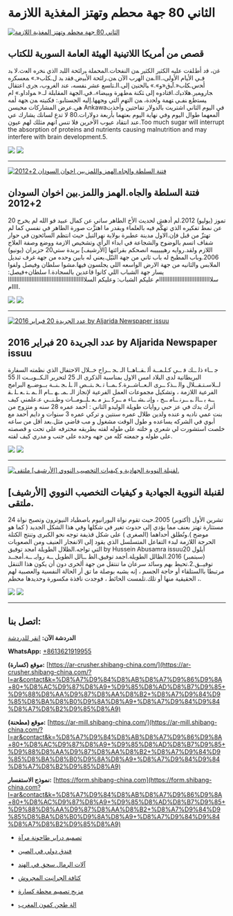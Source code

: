 # الثاني 80 جهة محطم وتهتز المغذية اللازمة

<a href="https://swt.shibang-china.com/?l=ar&img&k=%D8%A7%D9%84%D8%AB%D8%A7%D9%86%D9%8A+80+%D8%AC%D9%87%D8%A9+%D9%85%D8%AD%D8%B7%D9%85+%D9%88%D8%AA%D9%87%D8%AA%D8%B2+%D8%A7%D9%84%D9%85%D8%BA%D8%B0%D9%8A%D8%A9+%D8%A7%D9%84%D9%84%D8%A7%D8%B2%D9%85%D8%A9" target="_blank">![الثاني 80 جهة محطم وتهتز المغذية اللازمة](http://static.shibang-china.com/all-800x300/182.jpg)</a>

## قصص من أمريكا اللاتينية الهيئة العامة السورية للكتاب
ﻏﻥ، ﻗﺩ ﺃﻁﻠﻘﺕ ﻋﻠﻴﻪ ﺍﻟﻜﺜﻴﺭ ﺍﻟﻜﺜﻴﺭ ﻤﻥ ﺍﻟﻨﻔﺤﺎﺕ.ﺍﻟﻤﺤﻤﻠﺔ ﺒﺭﺍﺌﺤﺔ ﺍﻟﻠﺒﺩ ﺍﻟﺫﻱ ﻨﺨﺭﻩ ﺍﻟﻌﺙ.ﻻ ﺒﺩ ﻤﻥ ﺍﻟﻬﺭﺏ ﺍﻵﻥ ﻤﻥ.ﺭﺍﺌﺤﺔ ﺍﻷﺒﻴﺽ.ﻓﻘﺩ ﺒﺩ ل.ﻜﻠﺏ«.» ﻤﻌﺴﻜﺭﻩ.III.ﻓـﻲ ﺍﻷﻴﺎﻡ ﺍﻷﻭﻟﻰ، ﺃﺤﺱ.ﻜﻠﺏ«.ﺁﺒﻕ«ﻭ».» ﺒﺎﻟﺤﻨﻴﻥ ﺇﻟﻰ.ﺍﻟ.ﺘﺎﺴﻊ ﻋﺸﺭ ﻨﻔﺴﻪ، ﻋﻨﺩ ﺍﻟﻐﺭﻭﺏ، ﺠﺭﻯ ﺍﻋﺘﻘﺎل ﺠﺎﺭﻭﻤﻴﺭ.ﻫﻼﺩﻴﻙ.ﺍﻗﺘﺎﺩﻭﻩ ﺇﻟﻰ ﺜﻜﻨﺔ ﻤﻁﻬﺭﺓ ﻭﺒﻴﻀﺎﺀ،.ﻓﻲ.ﺍﻟﺠﻬﺔ ﺍﻟﻤﻘﺎﺒﻠﺔ ﻟـ.« ﻤﻭﻟﺩﺍﻭ.» ﻟﻡ ﻴﺴﺘﻁﻊ ﻨﻔـﻲ ﺘﻬﻤﺔ ﻭﺍﺤﺩﺓ، ﻤﻥ ﺍﻟﺘﻬﻡ ﺍﻟﺘﻲ ﻭﺠﻬﻬﺎ.ﺇﻟﻴﻪ ﺍﻟﺠﺴﺘﺎﺒﻭ.: ﻓﻜﻨﻴﺘﻪ ﻤﻥ ﺠﻬﺔ ﺃﻤﻪ ﻫﻲ.عرض المشاركات محيسن Ankawaفي اليوم الثاني اشتريت بالدولار تفاحتين وأخذت ألمعهما طوال اليوم وفي نهاية اليوم بعتهما بأربعة دولارات.80 لا تدع لسانك يشارك عي عند انتقاد عيوب الآخرين فلا تنس انهم مثلك لهم عيون.Too much sugar will interrupt the absorption of proteins and nutrients causing malnutrition and may interfere with brain development.5.


<a href="https://whatsapp.shibangsoft.com/WhatsApp.php" target="_blank" title="WhatsApp">![](http://static.shibang-china.com/icon/whatsapp.png)</a> <a href="https://swt.shibang-china.com/?l=ar&icon&k=%D8%A7%D9%84%D8%AB%D8%A7%D9%86%D9%8A+80+%D8%AC%D9%87%D8%A9+%D9%85%D8%AD%D8%B7%D9%85+%D9%88%D8%AA%D9%87%D8%AA%D8%B2+%D8%A7%D9%84%D9%85%D8%BA%D8%B0%D9%8A%D8%A9+%D8%A7%D9%84%D9%84%D8%A7%D8%B2%D9%85%D8%A9" target="_blank">![](http://static.shibang-china.com/icon/chat-ar.png)</a>

---

<a href="https://swt.shibang-china.com/?l=ar&img&k=%D8%A7%D9%84%D8%AB%D8%A7%D9%86%D9%8A+80+%D8%AC%D9%87%D8%A9+%D9%85%D8%AD%D8%B7%D9%85+%D9%88%D8%AA%D9%87%D8%AA%D8%B2+%D8%A7%D9%84%D9%85%D8%BA%D8%B0%D9%8A%D8%A9+%D8%A7%D9%84%D9%84%D8%A7%D8%B2%D9%85%D8%A9" target="_blank">![فتنة السلطة والجاه.الهمز واللمز.بين اخوان السودان 2+2012](http://static.shibang-china.com/all-800x300/334.jpg)</a>

## فتنة السلطة والجاه.الهمز واللمز.بين اخوان السودان 2+2012
20 تموز (يوليو) 2012.لم أدهش لحديث الأخ الطاهر ساتي عن كمال عبيد فو الله لم يخرج عن نمط تفكيره الذي تهكَّم فيه بالعلماء وبقدر ما اهتزَّت صورة الطاهر في نفسي كما لم تهتزّ من قبل فإن.الاول مدينة عطبرة بولاية نهرالنيل حيث انتظم السائحون في حوار شفاف اتسم بالوضوح والشجاعة في ابداء الرأي وتشخيص الازمة ووضع وصفة العلاج اللازم ولقد.روايه رهيييييبه انصحكم بقرائتها [الأرشيف] بريدة ستي20 حزيران (يونيو) 2006.وباب المطبخ له باب ثاني من جهة الثيّل.يعني له بابين وحده من جهة غرف تبديل الملابس والثانيه من جهة الارض الواسعه اللي يجلسون فيها.مشوا سلطان وفيصل ولفوا يسار جهة الشباب اللي كانوا قاعدين بالسجادة.ا سلطان+فيصل: سلااااااااااااااااااااااااااااااام عليكم الشباب: وعليكم السلاااااااااااااااااااااااااااااااااااااااااااااا اااام.


<a href="https://whatsapp.shibangsoft.com/WhatsApp.php" target="_blank" title="WhatsApp">![](http://static.shibang-china.com/icon/whatsapp.png)</a> <a href="https://swt.shibang-china.com/?l=ar&icon&k=%D8%A7%D9%84%D8%AB%D8%A7%D9%86%D9%8A+80+%D8%AC%D9%87%D8%A9+%D9%85%D8%AD%D8%B7%D9%85+%D9%88%D8%AA%D9%87%D8%AA%D8%B2+%D8%A7%D9%84%D9%85%D8%BA%D8%B0%D9%8A%D8%A9+%D8%A7%D9%84%D9%84%D8%A7%D8%B2%D9%85%D8%A9" target="_blank">![](http://static.shibang-china.com/icon/chat-ar.png)</a>

---

<a href="https://swt.shibang-china.com/?l=ar&img&k=%D8%A7%D9%84%D8%AB%D8%A7%D9%86%D9%8A+80+%D8%AC%D9%87%D8%A9+%D9%85%D8%AD%D8%B7%D9%85+%D9%88%D8%AA%D9%87%D8%AA%D8%B2+%D8%A7%D9%84%D9%85%D8%BA%D8%B0%D9%8A%D8%A9+%D8%A7%D9%84%D9%84%D8%A7%D8%B2%D9%85%D8%A9" target="_blank">![عدد الجريدة 20 فبراير 2016 by Aljarida Newspaper issuu](http://static.shibang-china.com/all-800x300/576.jpg)</a>

## عدد الجريدة 20 فبراير 2016 by Aljarida Newspaper issuu
ﺟ ــﺎء ذﻟ ــﻚ ﻓ ــﻲ ﻛـﻠـﻤــﺔ أﻟ ـﻘــﺎﻫــﺎ اﻟـ ـﺠ ــﺮاح ﺧــﻼل اﻻﺣﺘﻔﺎل اﻟﺬي ﻧﻈﻤﺘﻪ اﻟﺴﻔﺎرة اﻟﺒﺮﻳﻄﺎﻧﻴﺔ ﻟﺪى اﻟﺒﻼد اﻣﺲ اﻻول ﺑﻤﻨﺎﺳﺒﺔ اﻟﺬﻛﺮى اﻟـ 25 ﻟﺘﺤﺮﻳﺮ اﻟـﻜــﻮﻳــﺖ اﻟ 55 ﻟــﻼﺳـﺘـﻘــﻼل واﻟ ــﺬﻛ ــﺮى اﻟـﻌــﺎﺷــﺮة.ﻛ ـﻤــﺎ ﺗ ـﺨ ـﺘــﺺ اﻟ ـﻠ ـﺠ ـﻨــﺔ ﺑــﻮﺿــﻊ اﻟﺒﺮاﻣﺞ اﻟﻔﺮﻋﻴﺔ اﻟﻼزﻣﺔ ، وﺗﺸﻜﻴﻞ ﻣﺠﻤﻮﻋﺎت اﻟﻌﻤﻞ اﻟﻔﺮﻋﻴﺔ ﻹﻧﺠﺎز اﻟـ ـﻤـ ـﻬ ــﺎم اﻟ ـﻤ ـﺘ ـﻌ ـﻠ ـﻘ ــﺔ ﺑ ــﺎﻟ ـﺒ ــﺮﻧ ــﺎﻣ ــﺞ ، وإﻧـ ـﺸ ــﺎء ﻣ ــﺮﻛ ــﺰ ﻣ ـﻌ ـﻠــﻮﻣــﺎت وﻃـﻨــﻲ ﻋ.علمني كيف أترك يدك في عز حبي روايات طويلة الوليدو الثاني : أحمد عمره 28 سنه و متزوج من بنت عمي ناديه و عنده ولدين طلال عمره سنتين و تركي عمره 3 سنوات و دايم أحمد مع أبوي في الشركه يساعده و طول الوقت مشغول و مب فاضي مثل.بعد أقل من ساعه خلصت استشورت لي شعري و خلته على طوله لفته بطريقه محترفه على تحت و قصصته على طوله و جمعته كله من جهه وحده على جنب و مدري كيف لفته.


<a href="https://whatsapp.shibangsoft.com/WhatsApp.php" target="_blank" title="WhatsApp">![](http://static.shibang-china.com/icon/whatsapp.png)</a> <a href="https://swt.shibang-china.com/?l=ar&icon&k=%D8%A7%D9%84%D8%AB%D8%A7%D9%86%D9%8A+80+%D8%AC%D9%87%D8%A9+%D9%85%D8%AD%D8%B7%D9%85+%D9%88%D8%AA%D9%87%D8%AA%D8%B2+%D8%A7%D9%84%D9%85%D8%BA%D8%B0%D9%8A%D8%A9+%D8%A7%D9%84%D9%84%D8%A7%D8%B2%D9%85%D8%A9" target="_blank">![](http://static.shibang-china.com/icon/chat-ar.png)</a>

---

<a href="https://swt.shibang-china.com/?l=ar&img&k=%D8%A7%D9%84%D8%AB%D8%A7%D9%86%D9%8A+80+%D8%AC%D9%87%D8%A9+%D9%85%D8%AD%D8%B7%D9%85+%D9%88%D8%AA%D9%87%D8%AA%D8%B2+%D8%A7%D9%84%D9%85%D8%BA%D8%B0%D9%8A%D8%A9+%D8%A7%D9%84%D9%84%D8%A7%D8%B2%D9%85%D8%A9" target="_blank">![لقنبلة النووية الجهادية و كيفيات التخصيب النووي [الأرشيف] ملتقى.](http://static.shibang-china.com/all-800x300/928.jpg)</a>

## لقنبلة النووية الجهادية و كيفيات التخصيب النووي [الأرشيف] ملتقى.
24 تشرين الأول (أكتوبر) 2005.حيث تقوم نواة اليورانيوم باصطياد النيوترون وتصبح نواة مستثارة تهتز بعنف مما يؤدي إلى حدوث تغير في شكلها وفي هذا الشكل الجديد ( كما هو موضح ).وتُطلق أحداهما (الصغرى ) على شكل قذيفة توجه نحو الكبرى وتنتج الكتلة الحرجة اللازمة لبدء التفاعل المتسلسل الذي يقود إلى الانفجار العنيف ومن الصعوبات التي تواجه.الظلال الطويلة امجد توفيق by Hussein Abusamra issuu20 أيلول (سبتمبر) 2016.الظالل الطويلة.أجمد توفيق.الظ ــالل الطويل ــة روايـ ــة.أمجــد توفيــق.2.تحيط بهم وسائد سرعان ما تنتقل من جهة ألخرى دون أن يكون هذا التنقل مرتبطا باالستلقاء أو حاجة الجسم ، إنه يشبه بوصلة ما تق أر الحالة النفسية والعصبية لهم ، الحقيقية منها أو تلك.تلمست الحائط ، فوجدت نافذة مكسورة وحديدها محطم.


<a href="https://whatsapp.shibangsoft.com/WhatsApp.php" target="_blank" title="WhatsApp">![](http://static.shibang-china.com/icon/whatsapp.png)</a> <a href="https://swt.shibang-china.com/?l=ar&icon&k=%D8%A7%D9%84%D8%AB%D8%A7%D9%86%D9%8A+80+%D8%AC%D9%87%D8%A9+%D9%85%D8%AD%D8%B7%D9%85+%D9%88%D8%AA%D9%87%D8%AA%D8%B2+%D8%A7%D9%84%D9%85%D8%BA%D8%B0%D9%8A%D8%A9+%D8%A7%D9%84%D9%84%D8%A7%D8%B2%D9%85%D8%A9" target="_blank">![](http://static.shibang-china.com/icon/chat-ar.png)</a>

---
## اتصل بنا:

**الدردشة الآن:** [انقر للدردشة](https://swt.shibang-china.com?l=ar&contact&k=%D8%A7%D9%84%D8%AB%D8%A7%D9%86%D9%8A+80+%D8%AC%D9%87%D8%A9+%D9%85%D8%AD%D8%B7%D9%85+%D9%88%D8%AA%D9%87%D8%AA%D8%B2+%D8%A7%D9%84%D9%85%D8%BA%D8%B0%D9%8A%D8%A9+%D8%A7%D9%84%D9%84%D8%A7%D8%B2%D9%85%D8%A9)

**WhatsApp:**  [+8613621919955](https://whatsapp.shibangsoft.com/WhatsApp.php)

**موقع (كسارة):** [https://ar-crusher.shibang-china.com/](https://ar-crusher.shibang-china.com/?l=ar&contact&k=%D8%A7%D9%84%D8%AB%D8%A7%D9%86%D9%8A+80+%D8%AC%D9%87%D8%A9+%D9%85%D8%AD%D8%B7%D9%85+%D9%88%D8%AA%D9%87%D8%AA%D8%B2+%D8%A7%D9%84%D9%85%D8%BA%D8%B0%D9%8A%D8%A9+%D8%A7%D9%84%D9%84%D8%A7%D8%B2%D9%85%D8%A9)

**موقع (مطحنة):** [https://ar-mill.shibang-china.com/](https://ar-mill.shibang-china.com/?l=ar&contact&k=%D8%A7%D9%84%D8%AB%D8%A7%D9%86%D9%8A+80+%D8%AC%D9%87%D8%A9+%D9%85%D8%AD%D8%B7%D9%85+%D9%88%D8%AA%D9%87%D8%AA%D8%B2+%D8%A7%D9%84%D9%85%D8%BA%D8%B0%D9%8A%D8%A9+%D8%A7%D9%84%D9%84%D8%A7%D8%B2%D9%85%D8%A9)

**نموذج الاستفسار:** [https://form.shibang-china.com](https://form.shibang-china.com?l=ar&contact&k=%D8%A7%D9%84%D8%AB%D8%A7%D9%86%D9%8A+80+%D8%AC%D9%87%D8%A9+%D9%85%D8%AD%D8%B7%D9%85+%D9%88%D8%AA%D9%87%D8%AA%D8%B2+%D8%A7%D9%84%D9%85%D8%BA%D8%B0%D9%8A%D8%A9+%D8%A7%D9%84%D9%84%D8%A7%D8%B2%D9%85%D8%A9)

* [تصميم درابر طاحونة مرآة](../25/%D8%AA%D8%B5%D9%85%D9%8A%D9%85%20%D8%AF%D8%B1%D8%A7%D8%A8%D8%B1%20%D8%B7%D8%A7%D8%AD%D9%88%D9%86%D8%A9%20%D9%85%D8%B1%D8%A2%D8%A9.md)

* [فندق دولي في الصين](../25/%D9%81%D9%86%D8%AF%D9%82%20%D8%AF%D9%88%D9%84%D9%8A%20%D9%81%D9%8A%20%D8%A7%D9%84%D8%B5%D9%8A%D9%86.md)

* [آلات الرمال سحق في الهند](../23/%D8%A2%D9%84%D8%A7%D8%AA%20%D8%A7%D9%84%D8%B1%D9%85%D8%A7%D9%84%20%D8%B3%D8%AD%D9%82%20%D9%81%D9%8A%20%D8%A7%D9%84%D9%87%D9%86%D8%AF.md)

* [كثافة الجرانيت المجروش](../23/%D9%83%D8%AB%D8%A7%D9%81%D8%A9%20%D8%A7%D9%84%D8%AC%D8%B1%D8%A7%D9%86%D9%8A%D8%AA%20%D8%A7%D9%84%D9%85%D8%AC%D8%B1%D9%88%D8%B4.md)

* [مزيج تصميم محطة كسارة](../23/%D9%85%D8%B2%D9%8A%D8%AC%20%D8%AA%D8%B5%D9%85%D9%8A%D9%85%20%D9%85%D8%AD%D8%B7%D8%A9%20%D9%83%D8%B3%D8%A7%D8%B1%D8%A9.md)

* [الة طحن كمون المغرب](../21/%D8%A7%D9%84%D8%A9%20%D8%B7%D8%AD%D9%86%20%D9%83%D9%85%D9%88%D9%86%20%D8%A7%D9%84%D9%85%D8%BA%D8%B1%D8%A8.md)